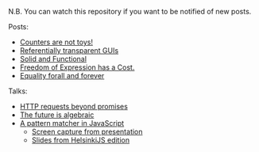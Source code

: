 N.B. You can watch this repository if you want to be notified of new posts.

Posts:

- [Counters are not toys!](posts/2020-05-11-counters-are-not-toys.md)
- [Referentially transparent GUIs](posts/2020-05-11-referentially-transparent-guis.md)
- [Solid and Functional](posts/2014-08-18-solid.md)
- [Freedom of Expression has a Cost.](posts/2014-07-24-freedom-of-expression.md)
- [Equality forall and forever](posts/2014-07-14-equality-forall.md)

Talks:

- [HTTP requests beyond promises](https://drive.google.com/file/d/1v47Q9ey1S_HeULZKC164M5AHhu9JCMsZ/view?usp=sharing)
- [The future is algebraic](https://polytypic.github.io/blog/the-future-is-algebraic/)
- [A pattern matcher in JavaScript](https://polytypic.github.io/blog/a-pattern-matcher-in-javascript/)
  - [Screen capture from presentation](https://youtu.be/Wl5w60ERkrc)
  - [Slides from HelsinkiJS edition](https://polytypic.github.io/blog/a-pattern-matcher-in-javascript_hkijs)

